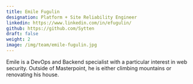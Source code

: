 ```yaml
---
title: Emile Fugulin
designation: Platform + Site Reliability Engineer
linkedin: https://www.linkedin.com/in/efugulin/
github: https://github.com/Sytten
draft: false
weight: 2
image: /img/team/emile-fugulin.jpg
---
```

Emile is a DevOps and Backend specialist with a particular interest in web security. Outside of Masterpoint, he is either climbing mountains or renovating his house.
